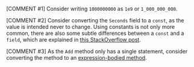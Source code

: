 [COMMENT #1]
Consider writing `1000000000` as `1e9` or `1_000_000_000`.

[COMMENT #2]
Consider converting the `Seconds` field to a `const`, as the value is intended never to change. Using constants is not only more common, there are also some subtle differences between a `const` and a `field`, which are explained in [this StackOverflow post](https://stackoverflow.com/questions/755685/static-readonly-vs-const#755693).

[COMMENT #3]
As the `Add` method only has a single statement, consider converting the method to an [expression-bodied method](https://docs.microsoft.com/en-us/dotnet/csharp/programming-guide/statements-expressions-operators/expression-bodied-members#methods).
